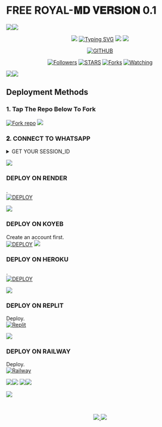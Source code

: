 #            FREE ROYAL-𝐌𝐃 𝐕𝐄𝐑𝐒𝐈𝐎𝐍 0.1
   <a><img src='https://i.imgur.com/LyHic3i.gif'/></a><a><img src='https://i.imgur.com/LyHic3i.gif'/></a>
<p align="center">
<p align="center">
<img src="https://telegra.ph/file/11d49a51c23c03f41c46c.jpg"/>
 <a href="https://git.io/typing-svg"><img src="https://readme-typing-svg.demolab.com?font=EB+Garamond&weight=800&size=28&duration=4000&pause=1000&random=false&width=435&lines=WELCOME+TO+THE+VINCE-MD;MULTI-DEVICE+WHATSAPP+BOT;DEVELOPED+BY+ARGON+DEVS;PATCH+UPDATE+0.5." alt="Typing SVG" /></a>
 <a><img src='https://i.imgur.com/LyHic3i.gif'/></a>
 <a><img src='https://i.imgur.com/LyHic3i.gif'/></a>
 </p>
<p align="center">
<a href="https://github.com/argondevss"><img title="GITHUB" src="https://img.shields.io/badge/GITHUB-VINCE DEV-blue.svg?style=for-the-badge&logo=github"></a>
<p/>
<p align="center">
<a href="https://github.com/argondevss?tab=followers"><img title="Followers" src="https://img.shields.io/github/followers/argondevss?label=Followers&style=social"></a>
<a href="https://github.com/argondevss/vince-md/stargazers/"><img title="STARS" src="https://img.shields.io/github/stars/argondevss/vince-md?&style=social"></a>
<a href="https://github.com/argondevss/vince-md/network/members"><img title="Forks" src="https://img.shields.io/github/forks/argondevss/vince-md?style=social"></a>
<a href="https://github.com/argondevss/vince-md/watchers"><img title="Watching" src="https://img.shields.io/github/watchers/argondevss/vince-md?label=Watching&style=social"></a>
</p>
<p align='center'>
    </p>
<a><img src='https://i.imgur.com/LyHic3i.gif'/></a><a><img src='https://i.imgur.com/LyHic3i.gif'/></a>
<p align="center">

 ##  Deployment Methods

### 1. Tap The Repo Below To Fork

<a href='http://github.com/argondevss/vince-md/fork' target="_blank"><img alt='Fork repo' src='https://img.shields.io/badge/Fork This Repo-blue?style=for-the-badge&logo=git&logoColor=white'/></a>
<img src='https://i.imgur.com/LyHic3i.gif'/></a>



 ### 𝟐. CONNECT TO WHATSAPP 

<details>
<summary>GET YOUR SESSION_ID</summary>
<a href="https://web.giftedtechnexus.co.ke/bots/giftedmd/sessions/"><img src="https://img.shields.io/badge/CLICK%20HERE-blue" alt="Pairing Code" width="150"></a>

</details>

<img src='https://i.imgur.com/LyHic3i.gif'/></a>

### DEPLOY ON RENDER

.
 <br>
    <a href='https://dashboard.render.com/select-repo?type=web' target="_blank"><img alt='DEPLOY' src='https://img.shields.io/badge/-DEPLOY-blue?style=for-the-badge&logo=render&logoColor=white'/></a>
    
<img src='https://i.imgur.com/LyHic3i.gif'/></a>

### DEPLOY ON KOYEB

 Create an account first.
    <br>
    <a href='https://koyeb.com' target="_blank"><img alt='DEPLOY' src='https://img.shields.io/badge/-DEPLOY-blue?style=for-the-badge&logo=koyeb&logoColor=white'/></a>
<img src='https://i.imgur.com/LyHic3i.gif'/></a>


### DEPLOY ON HEROKU

 .
    <br>
    <a href='https://dashboard.heroku.com/new?template=https://github.com/argondevss/vince-md' target="_blank"><img alt='DEPLOY' src='https://img.shields.io/badge/-DEPLOY-purple?style=for-the-badge&logo=heroku&logoColor=white'/></a>

<img src='https://i.imgur.com/LyHic3i.gif'/></a>    

### DEPLOY ON REPLIT
 Deploy.
    <br>
    <a href='https://replit.com/github.com/argondevss/vince-md' target="_blank"><img alt='Replit' src='https://img.shields.io/badge/-Deploy-blue?style=for-the-badge&logo=replit&logoColor=white'/></a>

<img src='https://i.imgur.com/LyHic3i.gif'/></a>
    
### DEPLOY ON RAILWAY
 Deploy.
    <br>
    <a href='https://railway.com/github.com/argondevss/vince-md' target="_blank"><img alt='Railway' src='https://img.shields.io/badge/-Deploy-blue?style=for-the-badge&logo=railway&logoColor=white'/></a>


<img src='https://i.imgur.com/LyHic3i.gif'/></a><img src='https://i.imgur.com/LyHic3i.gif'/></a>
<img src='https://i.imgur.com/LyHic3i.gif'/></a><img src='https://i.imgur.com/LyHic3i.gif'/></a>

    

<a href="https://wa.me/2349035251566"><img src="https://img.shields.io/badge/CONTACT VINCE_X-25D366?style=for-the-badge&logo=whatsapp&logoColor=white" />

 <br> 
<p align="center">
<a href="https://wa.me/2349035251566"><img src="https://img.shields.io/badge/DEVELOPER CONTACT-25D366?style=for-the-badge&logo=whatsapp&logoColor=white" />
<a href="https://whatsapp.com/channel/0029VaBzrPq2ZjCguPbXkz07"><img src="https://img.shields.io/badge/Our Whatsapp Channel-25D366?style=for-the-badge&logo=whatsapp&logoColor=white" />

